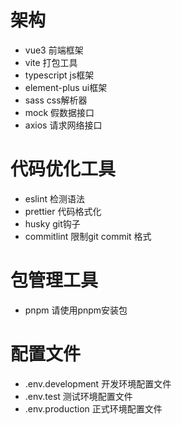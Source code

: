 # 架构
+ vue3 前端框架
+ vite 打包工具
+ typescript js框架
+ element-plus ui框架
+ sass css解析器
+ mock 假数据接口
+ axios 请求网络接口

# 代码优化工具
+ eslint 检测语法
+ prettier 代码格式化
+ husky   git钩子
+ commitlint 限制git commit 格式

# 包管理工具
+ pnpm 请使用pnpm安装包

# 配置文件
+ .env.development 开发环境配置文件
+ .env.test 测试环境配置文件
+ .env.production 正式环境配置文件